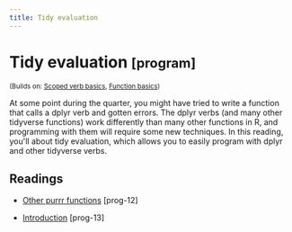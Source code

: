 ```yaml
---
title: Tidy evaluation
---
```


<!-- Generated automatically from tidy-eval.yml. Do not edit by hand -->

# Tidy evaluation <small class='program'>[program]</small>
<small>(Builds on: [Scoped verb basics](manip-scoped.md), [Function basics](function-basics.md))</small>

At some point during the quarter, you might have tried to write a function
that calls a dplyr verb and gotten errors. The dplyr verbs (and many other 
tidyverse functions) work differently than many other functions in R, and 
programming with them will require some new techniques. In this reading, 
you'll about tidy evaluation, which allows you to easily program with dplyr and
other tidyverse verbs.

## Readings

  * [Other purrr functions](https://dcl-prog.stanford.edu/purrr-extras.html) [prog-12]

  * [Introduction](https://dcl-prog.stanford.edu/tidy-eval-section.html) [prog-13]


